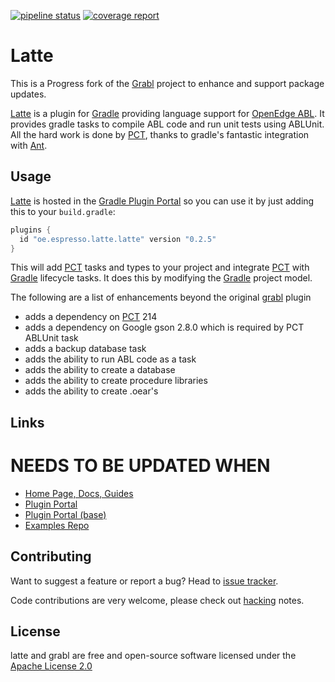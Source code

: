 [![pipeline status][pipeline-img]][pipeline-target] [![coverage report][coverage-img]][coverage-target]

# Latte

This is a Progress fork of the [Grabl](https://gitlab.com/grabl) project to enhance and support package updates.

[Latte] is a plugin for [Gradle] providing language support for
[OpenEdge ABL][openedge]. It provides gradle tasks to compile ABL code
and run unit tests using ABLUnit. All the hard work is done by [PCT],
thanks to gradle's fantastic integration with [Ant].

## Usage

[Latte] is hosted in the [Gradle Plugin Portal][grportal-grabl] so you
can use it by just adding this to your `build.gradle`:

```groovy
plugins {
  id "oe.espresso.latte.latte" version "0.2.5"
}
```

This will add [PCT][] tasks and types to your project and integrate
[PCT] with [Gradle] lifecycle tasks. It does this by modifying the
[Gradle] project model.

The following are a list of enhancements beyond the original [grabl] plugin

- adds a dependency on [PCT] 214
- adds a dependency on Google gson 2.8.0 which is required by PCT ABLUnit task
- adds a backup database task
- adds the ability to run ABL code as a task
- adds the ability to create a database
- adds the ability to create procedure libraries
- adds the ability to create .oear's

## Links

# NEEDS TO BE UPDATED WHEN

- [Home Page, Docs, Guides][grabl]
- [Plugin Portal][grportal-grabl]
- [Plugin Portal (base)][grportal-grabl-base]
- [Examples Repo](https://gitlab.com/grabl/grabl-samples)

## Contributing

Want to suggest a feature or report a bug? Head to [issue tracker][issues].

Code contributions are very welcome, please check out [hacking][] notes.

## License

latte and grabl are free and open-source software licensed under the
[Apache License 2.0](https://github.com/progress/latte/LICENSE)

[gradle]: https://gradle.org/
[openedge]: https://www.progress.com/openedge
[latte]: https://github.com/progress/latte
[grabl]: https://grabl.gitlab.io/
[pct]: https://github.com/Riverside-Software/pct
[ant]: http://ant.apache.org/
[issues]: https://github.com/progress/latte/issues
[hacking]: HACKING.md
[pipeline-img]: https://gitlab.com/grabl/grabl/badges/master/pipeline.svg
[pipeline-target]: https://gitlab.com/grabl/grabl/commits/master
[coverage-img]: https://gitlab.com/grabl/grabl/badges/master/coverage.svg
[coverage-target]: https://grabl.gitlab.io/grabl/reports/clover/html/
[grportal-grabl]: https://plugins.gradle.org/plugin/oe.espresso.latte
[grportal-grabl-base]: https://plugins.gradle.org/plugin/oe.espresso.latte-base

